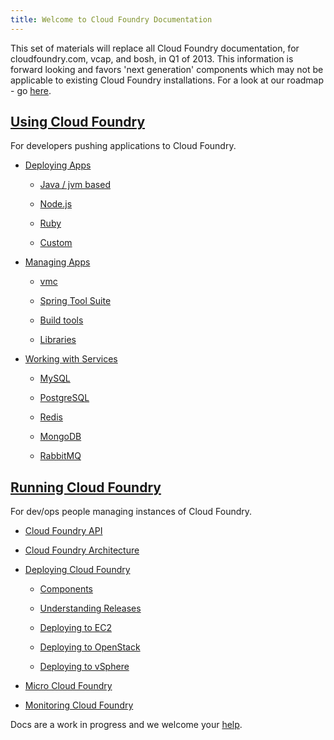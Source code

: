 ```yaml
---
title: Welcome to Cloud Foundry Documentation
---
```


This set of materials will replace all Cloud Foundry documentation, for cloudfoundry.com, vcap, and bosh, in Q1 of 2013.
This information is forward looking and favors 'next generation' components which may not be applicable to existing Cloud Foundry installations. For a look at our roadmap - go [here](docs/roadmap.html).

## [Using Cloud Foundry](docs/using/index.html)

For developers pushing applications to Cloud Foundry.

* [Deploying Apps](docs/using/deploying-apps/index.html)

  * [Java / jvm based](docs/using/deploying-apps/jvm/index.html)

  * [Node.js](docs/using/deploying-apps/javascript/index.html)

  * [Ruby](docs/using/deploying-apps/ruby/index.html)

  * [Custom](docs/using/deploying-apps/custom/index.html)

* [Managing Apps](docs/using/managing-apps/index.html)

  * [vmc](docs/using/managing-apps/vmc/index.html)

  * [Spring Tool Suite](docs/using/managing-apps/sts/index.html)
  
  * [Build tools](docs/using/managing-apps/build-tools/index.html)

  * [Libraries](docs/using/managing-apps/libs/index.html)


* [Working with Services](docs/using/working-with-services/index.html)

  * [MySQL](docs/using/working-with-services/mysql.html)

  * [PostgreSQL](docs/using/working-with-services/postgresql.html)

  * [Redis](docs/using/working-with-services/redis.html)

  * [MongoDB](docs/using/working-with-services/mongodb.html)

  * [RabbitMQ](docs/using/working-with-services/rabbit.html)


## [Running Cloud Foundry](docs/running/index.html)

For dev/ops people managing instances of Cloud Foundry.

* [Cloud Foundry API](docs/running/api/index.html)

* [Cloud Foundry Architecture](docs/running/architecture/index.html)

* [Deploying Cloud Foundry](docs/running/deploying-cf/index.html)

  * [Components](docs/running/deploying-cf/components/index.html)

  * [Understanding Releases](docs/running/deploying-cf/releases/index.html)

  * [Deploying to EC2](docs/running/deploying-cf/ec2/index.html)

  * [Deploying to OpenStack](docs/running/deploying-cf/openstack/index.html)

  * [Deploying to vSphere](docs/running/deploying-cf/vsphere/index.html)

* [Micro Cloud Foundry](docs/running/micro_cloud_foundry/index.html)

* [Monitoring Cloud Foundry](docs/running/monitoring/index.html)


Docs are a work in progress and we welcome your [help](http://github.com/cloudfoundry/docs).
